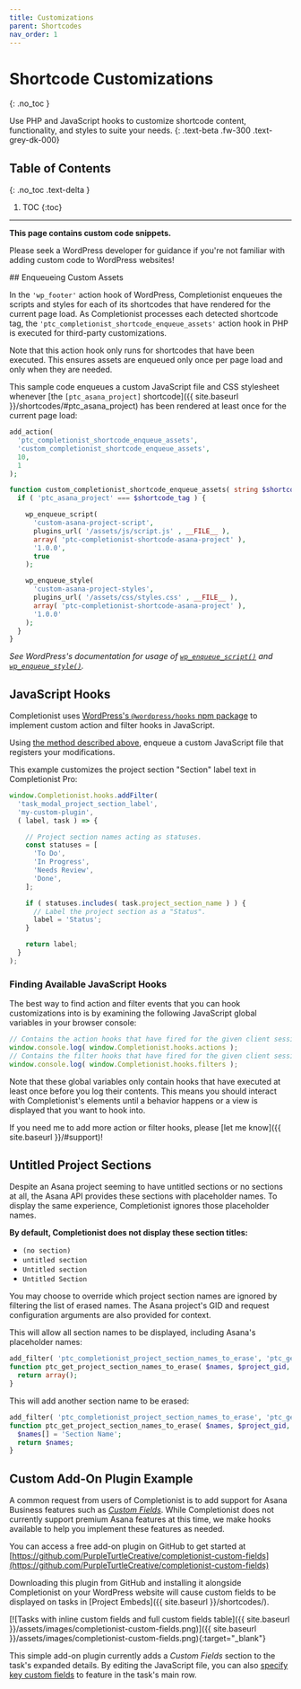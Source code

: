 ```yaml
---
title: Customizations
parent: Shortcodes
nav_order: 1
---
```


# Shortcode Customizations
{: .no_toc }

Use PHP and JavaScript hooks to customize shortcode content, functionality, and styles to suite your needs.
{: .text-beta .fw-300 .text-grey-dk-000}

## Table of Contents
{: .no_toc .text-delta }

1. TOC
{:toc}

---

<div class="banner banner-warning">
  <p><strong>This page contains custom code snippets.</strong></p>
  <p>Please seek a WordPress developer for guidance if you're not familiar with adding custom code to WordPress websites!</p>
</div>
## Enqueueing Custom Assets

In the `'wp_footer'` action hook of WordPress, Completionist enqueues the scripts and styles for each of its shortcodes that have rendered for the current page load. As Completionist processes each detected shortcode tag, the `'ptc_completionist_shortcode_enqueue_assets'` action hook in PHP is executed for third-party customizations.

Note that this action hook only runs for shortcodes that have been executed. This ensures assets are enqueued only once per page load and only when they are needed.

This sample code enqueues a custom JavaScript file and CSS stylesheet whenever [the `[ptc_asana_project]` shortcode]({{ site.baseurl }}/shortcodes/#ptc_asana_project) has been rendered at least once for the current page load:

```php
add_action(
  'ptc_completionist_shortcode_enqueue_assets',
  'custom_completionist_shortcode_enqueue_assets',
  10,
  1
);

function custom_completionist_shortcode_enqueue_assets( string $shortcode_tag ) {
  if ( 'ptc_asana_project' === $shortcode_tag ) {

    wp_enqueue_script(
      'custom-asana-project-script',
      plugins_url( '/assets/js/script.js' , __FILE__ ),
      array( 'ptc-completionist-shortcode-asana-project' ),
      '1.0.0',
      true
    );

    wp_enqueue_style(
      'custom-asana-project-styles',
      plugins_url( '/assets/css/styles.css' , __FILE__ ),
      array( 'ptc-completionist-shortcode-asana-project' ),
      '1.0.0'
    );
  }
}
```

*See WordPress's documentation for usage of [`wp_enqueue_script()`](https://developer.wordpress.org/reference/functions/wp_enqueue_script/) and [`wp_enqueue_style()`](https://developer.wordpress.org/reference/functions/wp_enqueue_style/).*

## JavaScript Hooks

Completionist uses [WordPress's `@wordpress/hooks` npm package](https://developer.wordpress.org/block-editor/reference-guides/packages/packages-hooks/) to implement custom action and filter hooks in JavaScript.

Using [the method described above](#enqueueing-custom-assets), enqueue a custom JavaScript file that registers your modifications.

This example customizes the project section "Section" label text in Completionist Pro:

```js
window.Completionist.hooks.addFilter(
  'task_modal_project_section_label',
  'my-custom-plugin',
  ( label, task ) => {

    // Project section names acting as statuses.
    const statuses = [
      'To Do',
      'In Progress',
      'Needs Review',
      'Done',
    ];

    if ( statuses.includes( task.project_section_name ) ) {
      // Label the project section as a "Status".
      label = 'Status';
    }

    return label;
  }
);
```

### Finding Available JavaScript Hooks

The best way to find action and filter events that you can hook customizations into is by examining the following JavaScript global variables in your browser console:

```js
// Contains the action hooks that have fired for the given client session.
window.console.log( window.Completionist.hooks.actions );
// Contains the filter hooks that have fired for the given client session.
window.console.log( window.Completionist.hooks.filters );
```

Note that these global variables only contain hooks that have executed at least once before you log their contents. This means you should interact with Completionist's elements until a behavior happens or a view is displayed that you want to hook into.

If you need me to add more action or filter hooks, please [let me know]({{ site.baseurl }}/#support)!

## Untitled Project Sections

Despite an Asana project seeming to have untitled sections or no sections at all, the Asana API provides these sections with placeholder names. To display the same experience, Completionist ignores those placeholder names.

**By default, Completionist does not display these section titles:**

- `(no section)`
- `untitled section`
- `Untitled section`
- `Untitled Section`

You may choose to override which project section names are ignored by filtering the list of erased names. The Asana project's GID and request configuration arguments are also provided for context.

This will allow all section names to be displayed, including Asana's placeholder names:

```php
add_filter( 'ptc_completionist_project_section_names_to_erase', 'ptc_get_project_section_names_to_erase', 10, 3 );
function ptc_get_project_section_names_to_erase( $names, $project_gid, $args ) {
  return array();
}
```

This will add another section name to be erased:

```php
add_filter( 'ptc_completionist_project_section_names_to_erase', 'ptc_get_project_section_names_to_erase', 10, 3 );
function ptc_get_project_section_names_to_erase( $names, $project_gid, $args ) {
  $names[] = 'Section Name';
  return $names;
}
```

## Custom Add-On Plugin Example

A common request from users of Completionist is to add support for Asana Business features such as [*Custom Fields*](https://asana.com/features/project-management/custom-fields). While Completionist does not currently support premium Asana features at this time, we make hooks available to help you implement these features as needed.

You can access a free add-on plugin on GitHub to get started at [https://github.com/PurpleTurtleCreative/completionist-custom-fields](https://github.com/PurpleTurtleCreative/completionist-custom-fields)

Downloading this plugin from GitHub and installing it alongside Completionist on your WordPress website will cause custom fields to be displayed on tasks in [Project Embeds]({{ site.baseurl }}/shortcodes/).

[![Tasks with inline custom fields and full custom fields table]({{ site.baseurl }}/assets/images/completionist-custom-fields.png)]({{ site.baseurl }}/assets/images/completionist-custom-fields.png){:target="_blank"}

This simple add-on plugin currently adds a *Custom Fields* section to the task's expanded details. By editing the JavaScript file, you can also [specify key custom fields](https://github.com/PurpleTurtleCreative/completionist-custom-fields/blob/main/script.js#L38-L42) to feature in the task's main row.